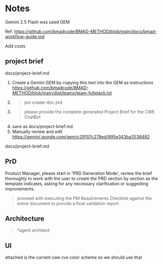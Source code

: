 # Notes

Gemini 2.5 Flash was used
GEM


Ref: https://github.com/bmadcode/BMAD-METHOD/blob/main/docs/bmad-workflow-guide.md


Add costs

## project brief

docs/project-brief.md


1. Create a Gemini GEM by copying this text into the GEM as instructions https://github.com/bmadcode/BMAD-METHOD/blob/main/dist/teams/team-fullstack.txt
2. > pm create-doc prd
3. > please provide the complete generated Project Brief for the CWE ChatBot
4. save as docs/project-brief.md
5. Manually review and edit
https://gemini.google.com/gem/c29107c278ed/995e343ba3538482

docs/project-brief.md

## PrD
Product Manager, please start in 'PRD Generation Mode', review the brief thoroughly to work with the user to create the PRD section by section as the template indicates, asking for any necessary clarification or suggesting improvements.

> proceed with executing the PM Requirements Checklist against the entire document to provide a final validation report


## Architecture

> *agent architect


## UI

attached is the current cwe cve color scheme so we should use that 